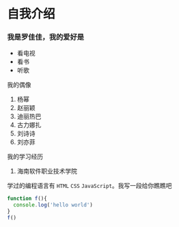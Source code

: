 # 自我介绍
### 我是罗佳佳，我的爱好是
* 看电视
* 看书
* 听歌

我的偶像

1. 杨幂
2. 赵丽颖
3. 迪丽热巴
4. 古力娜扎
5. 刘诗诗
6. 刘亦菲

我的学习经历

1. 海南软件职业技术学院

学过的编程语言有 `HTML` `CSS` `JavaScript`。我写一段给你瞧瞧吧

```javascript
function f(){
  console.log('hello world')
}
f()
```
